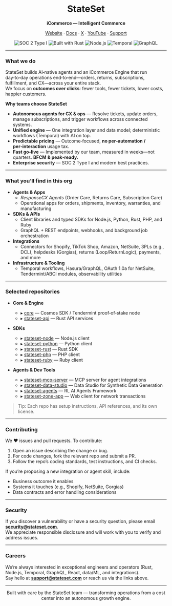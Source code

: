 <!--
  This README appears on https://github.com/stateset
  Update links/logos as needed. Last updated: 2025-08-20
-->

<h1 align="center">StateSet</h1>
<p align="center"><strong>iCommerce — Intelligent Commerce</strong></p>

<p align="center">
  <a href="https://stateset.com">Website</a> ·
  <a href="https://docs.stateset.com">Docs</a> ·
  <a href="https://x.com/stateset">X</a> ·
  <a href="https://www.youtube.com/@StateSetDev">YouTube</a> ·
  <a href="mailto:support@stateset.com">Support</a>
</p>

<p align="center">
  <img alt="SOC 2 Type I" src="https://img.shields.io/badge/SOC%202-Type%20I-2ea44f?label=Security">
  <img alt="Built with Rust" src="https://img.shields.io/badge/Rust-000?logo=rust&logoColor=white">
  <img alt="Node.js" src="https://img.shields.io/badge/Node.js-000?logo=nodedotjs&logoColor=white">
  <img alt="Temporal" src="https://img.shields.io/badge/Temporal-000">
  <img alt="GraphQL" src="https://img.shields.io/badge/GraphQL-000?logo=graphql&logoColor=white">
</p>

---

### What we do

StateSet builds AI‑native agents and an iCommerce Engine that run day‑to‑day operations end‑to‑end—orders, returns, subscriptions, fulfillment, and CX—across your entire stack.  
We focus on **outcomes over clicks**: fewer tools, fewer tickets, lower costs, happier customers.

**Why teams choose StateSet**

- **Autonomous agents for CX & ops** — Resolve tickets, update orders, manage subscriptions, and trigger workflows across connected systems.
- **Unified engine** — One integration layer and data model; deterministic workflows (Temporal) with AI on top.
- **Predictable pricing** — Outcome‑focused, **no per‑automation / per‑interaction** usage tax.
- **Fast go‑live** — Implemented by our team, measured in weeks—not quarters. **BFCM & peak‑ready.**
- **Enterprise security** — SOC 2 Type I and modern best practices.

---

### What you’ll find in this org

- **Agents & Apps**
  - *ResponseCX Agents* (Order Care, Returns Care, Subscription Care)
  - Operational apps for orders, shipments, inventory, warranties, and manufacturing
- **SDKs & APIs**
  - Client libraries and typed SDKs for Node.js, Python, Rust, PHP, and Ruby
  - GraphQL + REST endpoints, webhooks, and background job orchestration
- **Integrations**
  - Connectors for Shopify, TikTok Shop, Amazon, NetSuite, 3PLs (e.g., DCL), helpdesks (Gorgias), returns (Loop/ReturnLogic), payments, and more
- **Infrastructure & Tooling**
  - Temporal workflows, Hasura/GraphQL, OAuth 1.0a for NetSuite, Tendermint/ABCI modules, observability utilities

---

### Selected repositories

- **Core & Engine**
  - ▸ [core](https://github.com/stateset/core) — Cosmos SDK / Tendermint proof‑of‑stake node
  - ▸ [stateset-api](https://github.com/stateset/stateset-api) — Rust API services

- **SDKs**
  - ▸ [stateset-node](https://github.com/stateset/stateset-node) — Node.js client
  - ▸ [stateset-python](https://github.com/stateset/stateset-python) — Python client
  - ▸ [stateset-rust](https://github.com/stateset/stateset-rust) — Rust SDK
  - ▸ [stateset-php](https://github.com/stateset/stateset-php) — PHP client
  - ▸ [stateset-ruby](https://github.com/stateset/stateset-ruby) — Ruby client

- **Agents & Dev Tools**
  - ▸ [stateset-mcp-server](https://github.com/stateset/stateset-mcp-server) — MCP server for agent integrations
  - ▸ [stateset-data-studio](https://github.com/stateset/stateset-data-studio) — Data Studio for Synthetic Data Generation
  - ▸ [stateset-agents](https://github.com/stateset/stateset-agents) — RL AI Agents Framework
  - ▸ [stateset-zone-app](https://github.com/stateset/stateset-zone-app) — Web client for network transactions

> Tip: Each repo has setup instructions, API references, and its own license.

---

### Contributing

We ❤️ issues and pull requests. To contribute:

1. Open an issue describing the change or bug.
2. For code changes, fork the relevant repo and submit a PR.
3. Follow the repo’s coding standards, test instructions, and CI checks.

If you’re proposing a new integration or agent skill, include:
- Business outcome it enables
- Systems it touches (e.g., Shopify, NetSuite, Gorgias)
- Data contracts and error handling considerations

---

### Security

If you discover a vulnerability or have a security question, please email **security@stateset.com**.  
We appreciate responsible disclosure and will work with you to verify and address issues.

---

### Careers

We’re always interested in exceptional engineers and operators (Rust, Node.js, Temporal, GraphQL, React, data/ML, and integrations).  
Say hello at **support@stateset.com** or reach us via the links above.

---

<p align="center">Built with care by the StateSet team — transforming operations from a cost center into an autonomous growth engine.</p>

